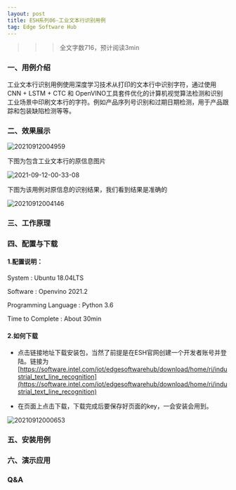 ```yaml
---
layout: post
title: ESH系列06-工业文本行识别用例
tag: Edge Software Hub
---
```


>>> 全文字数716，预计阅读3min

### 一、用例介绍

工业文本行识别用例使用深度学习技术从打印的文本行中识别字符，通过使用 CNN + LSTM + CTC 和 OpenVINO工具套件优化的计算机视觉算法检测和识别工业场景中印刷文本行的字符。例如产品序列号识别和过期日期检测，用于产品跟踪和包装缺陷检测等等。

### 二、效果展示

![20210912004959](https://cdn.jsdelivr.net/gh/luckykang/picture_bed/blogs_images/20210912004959.png)

下图为包含工业文本行的原信息图片

![2021-09-12-00-33-08](https://cdn.jsdelivr.net/gh/luckykang/picture_bed/blogs_images/2021-09-12-00-33-08.png)

下图为该用例对原信息的识别结果，我们看到结果是准确的

![20210912004146](https://cdn.jsdelivr.net/gh/luckykang/picture_bed/blogs_images/20210912004146.png)

### 三、工作原理




### 四、配置与下载

#### 1.配置说明：

System : Ubuntu 18.04LTS

Software : Openvino 2021.2

Programming Language : Python 3.6

Time to Complete : About 30min

#### 2.如何下载

- 点击链接地址下载安装包，当然了前提是在ESH官网创建一个开发者账号并登陆。链接为[https://software.intel.com/iot/edgesoftwarehub/download/home/ri/industrial_text_line_recognition](https://software.intel.com/iot/edgesoftwarehub/download/home/ri/industrial_text_line_recognition)

- 在页面上点击下载，下载完成后要保存好页面的key，一会安装会用到。

![20210912000653](https://cdn.jsdelivr.net/gh/luckykang/picture_bed/blogs_images/20210912000653.png)

### 五、安装用例







### 六、演示应用






### Q&A

